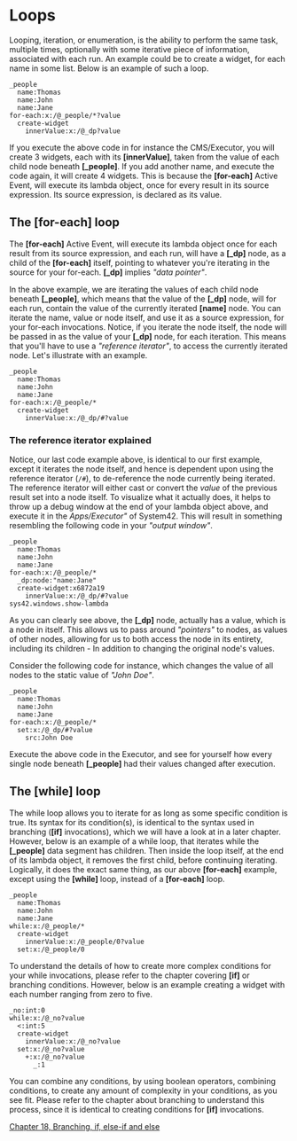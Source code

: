 # Loops

Looping, iteration, or enumeration, is the ability to perform the same task, multiple times, optionally with some iterative piece of information, associated with each run. An example could be to create a widget, for each name in some list. Below is an example of such a loop.

```
_people
  name:Thomas
  name:John
  name:Jane
for-each:x:/@_people/*?value
  create-widget
    innerValue:x:/@_dp?value
```

If you execute the above code in for instance the CMS/Executor, you will create 3 widgets, each with its **[innerValue]**, taken from the value of each child node beneath **[_people]**. If you add another name, and execute the code again, it will create 4 widgets. This is because the **[for-each]** Active Event, will execute its lambda object, once for every result in its source expression. Its source expression, is declared as its value.

## The [for-each] loop

The **[for-each]** Active Event, will execute its lambda object once for each result from its source expression, and each run, will have a **[_dp]** node, as a child of the **[for-each]** itself, pointing to whatever you're iterating in the source for your for-each. **[_dp]** implies *"data pointer"*.

In the above example, we are iterating the values of each child node beneath **[_people]**, which means that the value of the **[_dp]** node, will for each run, contain the value of the currently iterated **[name]** node. You can iterate the name, value or node itself, and use it as a source expression, for your for-each invocations. Notice, if you iterate the node itself, the node will be passed in as the value of your **[_dp]** node, for each iteration. This means that you'll have to use a *"reference iterator"*, to access the currently iterated node. Let's illustrate with an example.

```
_people
  name:Thomas
  name:John
  name:Jane
for-each:x:/@_people/*
  create-widget
    innerValue:x:/@_dp/#?value
```

### The reference iterator explained

Notice, our last code example above, is identical to our first example, except it iterates the node itself, and hence is dependent upon using the reference iterator (`/#`), to de-reference the node currently being iterated. The reference iterator will either cast or convert the *value* of the previous result set into a node itself. To visualize what it actually does, it helps to throw up a debug window at the end of your lambda object above, and execute it in the *Apps/Executor"* of System42. This will result in something resembling the following code in your *"output window"*.

```
_people
  name:Thomas
  name:John
  name:Jane
for-each:x:/@_people/*
  _dp:node:"name:Jane"
  create-widget:x6872a19
    innerValue:x:/@_dp/#?value
sys42.windows.show-lambda
```

As you can clearly see above, the **[_dp]** node, actually has a value, which is a node in itself. This allows us to pass around *"pointers"* to nodes, as values of other nodes, allowing for us to both access the node in its entirety, including its children - In addition to changing the original node's values.

Consider the following code for instance, which changes the value of all nodes to the static value of *"John Doe"*.

```
_people
  name:Thomas
  name:John
  name:Jane
for-each:x:/@_people/*
  set:x:/@_dp/#?value
    src:John Doe
```

Execute the above code in the Executor, and see for yourself how every single node beneath **[_people]** had their values changed after execution.

## The [while] loop

The while loop allows you to iterate for as long as some specific condition is true. Its syntax for its condition(s), is identical to the syntax used in branching (**[if]** invocations), which we will have a look at in a later chapter. However, below is an example of a while loop, that iterates while the **[_people]** data segment has children. Then inside the loop itself, at the end of its lambda object, it removes the first child, before continuing iterating. Logically, it does the exact same thing, as our above **[for-each]** example, except using the **[while]** loop, instead of a **[for-each]** loop.

```
_people
  name:Thomas
  name:John
  name:Jane
while:x:/@_people/*
  create-widget
    innerValue:x:/@_people/0?value
  set:x:/@_people/0
```

To understand the details of how to create more complex conditions for your while invocations, please refer to the chapter covering **[if]** or branching conditions. However, below is an example creating a widget with each number ranging from zero to five.

```
_no:int:0
while:x:/@_no?value
  <:int:5
  create-widget
    innerValue:x:/@_no?value
  set:x:/@_no?value
    +:x:/@_no?value
      _:1
```

You can combine any conditions, by using boolean operators, combining conditions, to create any amount of complexity in your conditions, as you see fit. Please refer to the chapter about branching to understand this process, since it is identical to creating conditions for **[if]** invocations.

[Chapter 18, Branching, if, else-if and else](chapter-18.md)
